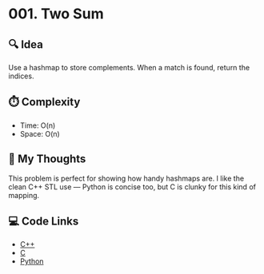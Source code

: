 # 001. Two Sum

## 🔍 Idea

Use a hashmap to store complements. When a match is found, return the indices.

## ⏱️ Complexity

- Time: O(n)
- Space: O(n)

## 💬 My Thoughts

This problem is perfect for showing how handy hashmaps are. I like the clean C++ STL use — Python is concise too, but C is clunky for this kind of mapping.

## 💻 Code Links

- [C++](./solution.cpp)
- [C](./solution.c)
- [Python](./solution.py)
